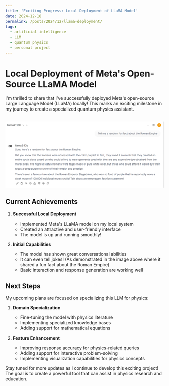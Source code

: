 ```yaml
---
title: 'Exciting Progress: Local Deployment of LLaMA Model'
date: 2024-12-18
permalink: /posts/2024/12/llama-deployment/
tags:
  - artificial intelligence
  - LLM
  - quantum physics
  - personal project
---
```


# Local Deployment of Meta's Open-Source LLaMA Model

I'm thrilled to share that I've successfully deployed Meta's open-source Large Language Model (LLaMA) locally! This marks an exciting milestone in my journey to create a specialized quantum physics assistant.

<br/><img src='/LLMprogress/implementation1.png' > 

## Current Achievements

1. **Successful Local Deployment**
   - Implemented Meta's LLaMA model on my local system
   - Created an attractive and user-friendly interface
   - The model is up and running smoothly!

2. **Initial Capabilities**
   - The model has shown great conversational abilities
   - It can even tell jokes! (As demonstrated in the image above where it shared a fun fact about the Roman Empire)
   - Basic interaction and response generation are working well

## Next Steps

My upcoming plans are focused on specializing this LLM for physics:

1. **Domain Specialization**
   - Fine-tuning the model with physics literature
   - Implementing specialized knowledge bases
   - Adding support for mathematical equations

2. **Feature Enhancement**
   - Improving response accuracy for physics-related queries
   - Adding support for interactive problem-solving
   - Implementing visualization capabilities for physics concepts

Stay tuned for more updates as I continue to develop this exciting project! The goal is to create a powerful tool that can assist in physics research and education.
